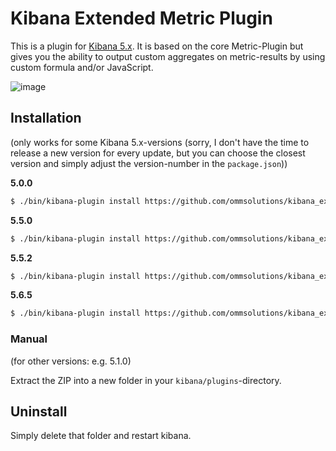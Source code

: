# Kibana Extended Metric Plugin

This is a plugin for [Kibana 5.x](https://www.elastic.co/products/kibana).
It is based on the core Metric-Plugin but gives you the ability to output custom aggregates on metric-results by using custom formula and/or JavaScript.

![image](img/demo.gif)

## Installation
(only works for some Kibana 5.x-versions (sorry, I don't have the time to release a new version for every update, but you can choose the closest version and simply adjust the version-number in the `package.json`))

**5.0.0**

```sh
$ ./bin/kibana-plugin install https://github.com/ommsolutions/kibana_ext_metrics_vis/releases/download/0.1.0/extended_metric_vis.zip
```

**5.5.0**

```sh
$ ./bin/kibana-plugin install https://github.com/ommsolutions/kibana_ext_metrics_vis/releases/download/5.5.0/kibana_ext_metrics_vis_5.5.0.zip
```

**5.5.2**

```sh
$ ./bin/kibana-plugin install https://github.com/ommsolutions/kibana_ext_metrics_vis/releases/download/5.5.2/kibana_ext_metrics_vis_5.5.2.zip
```

**5.6.5**

```sh
$ ./bin/kibana-plugin install https://github.com/ommsolutions/kibana_ext_metrics_vis/releases/download/5.6.5/kibana_ext_metrics_vis_5.6.5.zip
```

### Manual
(for other versions: e.g. 5.1.0)

Extract the ZIP into a new folder in your `kibana/plugins`-directory.

## Uninstall

Simply delete that folder and restart kibana.
